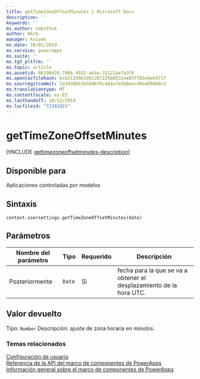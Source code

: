 ```yaml
---
title: getTimeZoneOffsetMinutes | Microsoft Docs
description: ''
keywords: ''
ms.author: nabuthuk
author: Nkrb
manager: kvivek
ms.date: 10/01/2019
ms.service: powerapps
ms.suite: ''
ms.tgt_pltfrm: ''
ms.topic: article
ms.assetid: 86290d20-7dbb-4932-adaa-31121ae7a3f6
ms.openlocfilehash: bc621299b19b1387225b8532ee03ff65e0e6471f
ms.sourcegitcommit: 2a3430bb1b56dbf6c444afe2b8eecd0e499db0c3
ms.translationtype: MT
ms.contentlocale: es-ES
ms.lasthandoff: 10/12/2019
ms.locfileid: "72341021"
---
```

# <a name="gettimezoneoffsetminutes"></a>getTimeZoneOffsetMinutes

[!INCLUDE [gettimezoneoffsetminutes-description](includes/gettimezoneoffsetminutes-description.md)]

## <a name="available-for"></a>Disponible para 

Aplicaciones controladas por modelos

## <a name="syntax"></a>Sintaxis

`context.usersettings.getTimeZoneOffsetMinutes(date)`

## <a name="parameters"></a>Parámetros

| Nombre del parámetro|Tipo|Requerido|Descripción|
| ------------- |----|--------|-----------|
|Posteriormente|`Date`|Sí|fecha para la que se va a obtener el desplazamiento de la hora UTC.|

## <a name="return-value"></a>Valor devuelto

Tipo: `Number` Descripción: ajuste de zona horaria en minutos.


### <a name="related-topics"></a>Temas relacionados

[Configuración de usuario](../usersettings.md)<br/>
[Referencia de la API del marco de componentes de PowerApps](../../reference/index.md)<br/>
[Información general sobre el marco de componentes de PowerApps](../../overview.md)